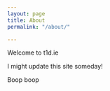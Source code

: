 ```yaml
---
layout: page
title: About
permalink: "/about/"

---
```

Welcome to t1d.ie

I might update this site someday!

Boop boop
